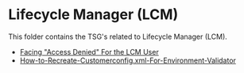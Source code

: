 # Lifecycle Manager (LCM)

This folder contains the TSG's related to Lifecycle Manager (LCM).

* [Facing "Access Denied" For the LCM User](./access-denied-lcm-user.md)
* [How-to-Recreate-Customerconfig.xml-For-Environment-Validator](./How-to-Recreate-Customerconfig.xml-For-Validate.md)
